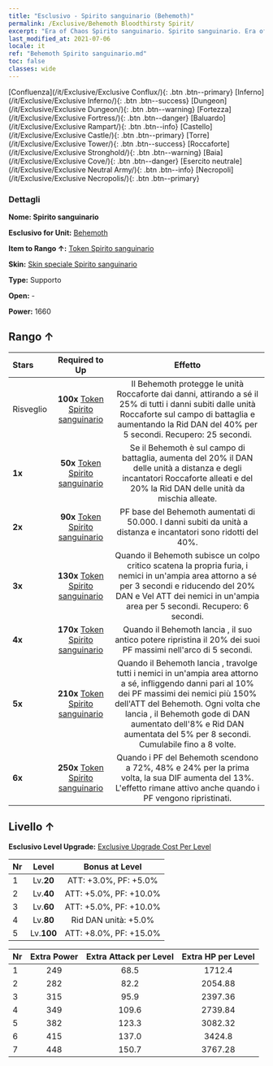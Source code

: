 ```yaml
---
title: "Esclusivo - Spirito sanguinario (Behemoth)"
permalink: /Exclusive/Behemoth Bloodthirsty Spirit/
excerpt: "Era of Chaos Spirito sanguinario. Spirito sanguinario. Era of Chaos Esclusivo Spirito sanguinario. Behemoth Esclusivo."
last_modified_at: 2021-07-06
locale: it
ref: "Behemoth Spirito sanguinario.md"
toc: false
classes: wide
---
```

 [Confluenza](/it/Exclusive/Exclusive Conflux/){: .btn .btn--primary} [Inferno](/it/Exclusive/Exclusive Inferno/){: .btn .btn--success} [Dungeon](/it/Exclusive/Exclusive Dungeon/){: .btn .btn--warning} [Fortezza](/it/Exclusive/Exclusive Fortress/){: .btn .btn--danger} [Baluardo](/it/Exclusive/Exclusive Rampart/){: .btn .btn--info} [Castello](/it/Exclusive/Exclusive Castle/){: .btn .btn--primary} [Torre](/it/Exclusive/Exclusive Tower/){: .btn .btn--success} [Roccaforte](/it/Exclusive/Exclusive Stronghold/){: .btn .btn--warning} [Baia](/it/Exclusive/Exclusive Cove/){: .btn .btn--danger} [Esercito neutrale](/it/Exclusive/Exclusive Neutral Army/){: .btn .btn--info} [Necropoli](/it/Exclusive/Exclusive Necropolis/){: .btn .btn--primary} 

### Dettagli
 **Nome: Spirito sanguinario** 

 **Esclusivo for Unit:** [Behemoth](/it/units/Behemoth/) 

 **Item to Rango ↑:** [Token Spirito sanguinario](/ItemsIT/con_982/)

 **Skin:** [Skin speciale Spirito sanguinario](/ItemsIT/con_650/)

 **Type:** Supporto

 **Open:** -

 **Power:** 1660

## Rango ↑

  |     Stars    |  Required to Up | Effetto |
  |:-------------|:---------------:|:---------------:|
  |  Risveglio  | **100x** [Token Spirito sanguinario](/ItemsIT/con_982/) | <Spirito della Roccaforte> Il Behemoth protegge le unità Roccaforte dai danni, attirando a sé il 25% di tutti i danni subiti dalle unità Roccaforte sul campo di battaglia e aumentando la Rid DAN del 40% per 5 secondi. Recupero: 25 secondi. |
  | **1x** <i class="fas fa-star"/> | **50x** [Token Spirito sanguinario](/ItemsIT/con_982/) | Se il Behemoth è sul campo di battaglia, aumenta del 20% il DAN delle unità a distanza e degli incantatori Roccaforte alleati e del 20% la Rid DAN delle unità da mischia alleate. |
  | **2x** <i class="fas fa-star"/> | **90x** [Token Spirito sanguinario](/ItemsIT/con_982/) | PF base del Behemoth aumentati di 50.000. I danni subiti da unità a distanza e incantatori sono ridotti del 40%. |
  | **3x** <i class="fas fa-star"/> | **130x** [Token Spirito sanguinario](/ItemsIT/con_982/) | <Behemoth inarrestabile> Quando il Behemoth subisce un colpo critico scatena la propria furia, <stordendo> i nemici in un'ampia area attorno a sé per 3 secondi e riducendo del 20% DAN e Vel ATT dei nemici in un'ampia area per 5 secondi. Recupero: 6 secondi. |
  | **4x** <i class="fas fa-star"/> | **170x** [Token Spirito sanguinario](/ItemsIT/con_982/) | Quando il Behemoth lancia <Spirito della Roccaforte>, il suo antico potere ripristina il 20% dei suoi PF massimi nell'arco di 5 secondi. |
  | **5x** <i class="fas fa-star"/> | **210x** [Token Spirito sanguinario](/ItemsIT/con_982/) | Quando il Behemoth lancia <Behemoth inarrestabile>, travolge tutti i nemici in un'ampia area attorno a sé, infliggendo danni pari al 10% dei PF massimi dei nemici più 150% dell'ATT del Behemoth. Ogni volta che lancia <Behemoth inarrestabile>, il Behemoth gode di DAN aumentato dell'8% e Rid DAN aumentata del 5% per 8 secondi. Cumulabile fino a 8 volte. |
  | **6x** <i class="fas fa-star"/> | **250x** [Token Spirito sanguinario](/ItemsIT/con_982/) | <Frenesia bellica> Quando i PF del Behemoth scendono a 72%, 48% e 24% per la prima volta, la sua DIF aumenta del 13%. L'effetto rimane attivo anche quando i PF vengono ripristinati. |


## Livello ↑
 **Esclusivo Level Upgrade:** [Exclusive Upgrade Cost Per Level](/Exclusive/ExclusiveUpgradeCostPerLevel/)

  |  Nr  |   Level  | Bonus at Level |
  |:-----|:--------:|:--------------:|
  | 1 | Lv.**20** | ATT: +3.0%, PF: +5.0% |
  | 2 | Lv.**40** | ATT: +5.0%, PF: +10.0% |
  | 3 | Lv.**60** | ATT: +5.0%, PF: +10.0% |
  | 4 | Lv.**80** | Rid DAN unità: +5.0% |
  | 5 | Lv.**100** | ATT: +8.0%, PF: +15.0% |


  |  Nr  |  Extra Power | Extra Attack per Level | Extra HP per Level |
  |:-----|:--------:|:--------:|:--------:|
  | 1 | 249 | 68.5 | 1712.4 |
  | 2 | 282 | 82.2 | 2054.88 |
  | 3 | 315 | 95.9 | 2397.36 |
  | 4 | 349 | 109.6 | 2739.84 |
  | 5 | 382 | 123.3 | 3082.32 |
  | 6 | 415 | 137.0 | 3424.8 |
  | 7 | 448 | 150.7 | 3767.28 |


